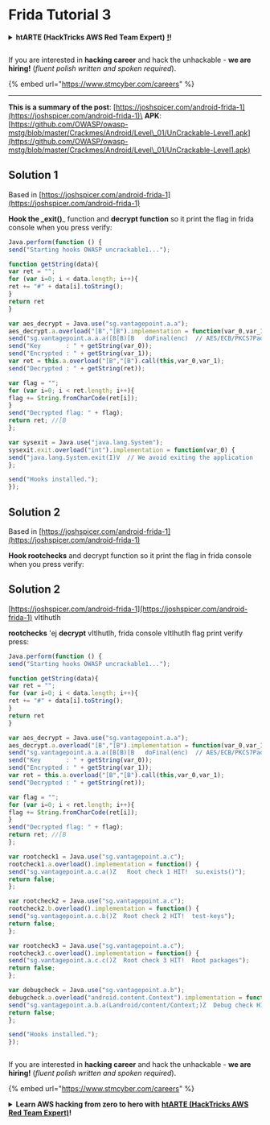 # Frida Tutorial 3

<details>

<summary><strong>htARTE (HackTricks AWS Red Team Expert)</strong> <a href="https://training.hacktricks.xyz/courses/arte"><strong>!</strong></a><strong>!</strong></summary>

Other ways to support HackTricks:

* If you want to see your **company advertised in HackTricks** or **download HackTricks in PDF** Check the [**SUBSCRIPTION PLANS**](https://github.com/sponsors/carlospolop)!
* Get the [**official PEASS & HackTricks swag**](https://peass.creator-spring.com)
* Discover [**The PEASS Family**](https://opensea.io/collection/the-peass-family), our collection of exclusive [**NFTs**](https://opensea.io/collection/the-peass-family)
* **Join the** 💬 [**Discord group**](https://discord.gg/hRep4RUj7f) or the [**telegram group**](https://t.me/peass) or **follow** us on **Twitter** 🐦 [**@carlospolopm**](https://twitter.com/hacktricks_live)**.**
* **Share your hacking tricks by submitting PRs to the** [**HackTricks**](https://github.com/carlospolop/hacktricks) and [**HackTricks Cloud**](https://github.com/carlospolop/hacktricks-cloud) github repos.

</details>

<figure><img src="https://files.gitbook.com/v0/b/gitbook-x-prod.appspot.com/o/spaces%2F-L_2uGJGU7AVNRcqRvEi%2Fuploads%2FwdlXOpyZOVGNzyhOiiFK%2Fimage%20(1).png?alt=media&#x26;token=13f4d279-7d3f-47ce-a68e-35f9a906973f" alt=""><figcaption></figcaption></figure>

​If you are interested in **hacking career** and hack the unhackable - **we are hiring!** (_fluent polish written and spoken required_).

{% embed url="https://www.stmcyber.com/careers" %}

***

**This is a summary of the post**: [https://joshspicer.com/android-frida-1](https://joshspicer.com/android-frida-1)\
**APK**: [https://github.com/OWASP/owasp-mstg/blob/master/Crackmes/Android/Level\_01/UnCrackable-Level1.apk](https://github.com/OWASP/owasp-mstg/blob/master/Crackmes/Android/Level\_01/UnCrackable-Level1.apk)

## Solution 1

Based in [https://joshspicer.com/android-frida-1](https://joshspicer.com/android-frida-1)

**Hook the \_exit()**\_ function and **decrypt function** so it print the flag in frida console when you press verify:
```javascript
Java.perform(function () {
send("Starting hooks OWASP uncrackable1...");

function getString(data){
var ret = "";
for (var i=0; i < data.length; i++){
ret += "#" + data[i].toString();
}
return ret
}

var aes_decrypt = Java.use("sg.vantagepoint.a.a");
aes_decrypt.a.overload("[B","[B").implementation = function(var_0,var_1) {
send("sg.vantagepoint.a.a.a([B[B)[B   doFinal(enc)  // AES/ECB/PKCS7Padding");
send("Key       : " + getString(var_0));
send("Encrypted : " + getString(var_1));
var ret = this.a.overload("[B","[B").call(this,var_0,var_1);
send("Decrypted : " + getString(ret));

var flag = "";
for (var i=0; i < ret.length; i++){
flag += String.fromCharCode(ret[i]);
}
send("Decrypted flag: " + flag);
return ret; //[B
};

var sysexit = Java.use("java.lang.System");
sysexit.exit.overload("int").implementation = function(var_0) {
send("java.lang.System.exit(I)V  // We avoid exiting the application  :)");
};

send("Hooks installed.");
});
```
## Solution 2

Based in [https://joshspicer.com/android-frida-1](https://joshspicer.com/android-frida-1)

**Hook rootchecks** and decrypt function so it print the flag in frida console when you press verify:

## Solution 2

[https://joshspicer.com/android-frida-1](https://joshspicer.com/android-frida-1) vItlhutlh

**rootchecks** 'ej **decrypt** vItlhutlh, frida console vItlhutlh flag print verify press:
```javascript
Java.perform(function () {
send("Starting hooks OWASP uncrackable1...");

function getString(data){
var ret = "";
for (var i=0; i < data.length; i++){
ret += "#" + data[i].toString();
}
return ret
}

var aes_decrypt = Java.use("sg.vantagepoint.a.a");
aes_decrypt.a.overload("[B","[B").implementation = function(var_0,var_1) {
send("sg.vantagepoint.a.a.a([B[B)[B   doFinal(enc)  // AES/ECB/PKCS7Padding");
send("Key       : " + getString(var_0));
send("Encrypted : " + getString(var_1));
var ret = this.a.overload("[B","[B").call(this,var_0,var_1);
send("Decrypted : " + getString(ret));

var flag = "";
for (var i=0; i < ret.length; i++){
flag += String.fromCharCode(ret[i]);
}
send("Decrypted flag: " + flag);
return ret; //[B
};

var rootcheck1 = Java.use("sg.vantagepoint.a.c");
rootcheck1.a.overload().implementation = function() {
send("sg.vantagepoint.a.c.a()Z   Root check 1 HIT!  su.exists()");
return false;
};

var rootcheck2 = Java.use("sg.vantagepoint.a.c");
rootcheck2.b.overload().implementation = function() {
send("sg.vantagepoint.a.c.b()Z  Root check 2 HIT!  test-keys");
return false;
};

var rootcheck3 = Java.use("sg.vantagepoint.a.c");
rootcheck3.c.overload().implementation = function() {
send("sg.vantagepoint.a.c.c()Z  Root check 3 HIT!  Root packages");
return false;
};

var debugcheck = Java.use("sg.vantagepoint.a.b");
debugcheck.a.overload("android.content.Context").implementation = function(var_0) {
send("sg.vantagepoint.a.b.a(Landroid/content/Context;)Z  Debug check HIT! ");
return false;
};

send("Hooks installed.");
});
```
<figure><img src="https://files.gitbook.com/v0/b/gitbook-x-prod.appspot.com/o/spaces%2F-L_2uGJGU7AVNRcqRvEi%2Fuploads%2FwdlXOpyZOVGNzyhOiiFK%2Fimage%20(1).png?alt=media&#x26;token=13f4d279-7d3f-47ce-a68e-35f9a906973f" alt=""><figcaption></figcaption></figure>

​​If you are interested in **hacking career** and hack the unhackable - **we are hiring!** (_fluent polish written and spoken required_).

{% embed url="https://www.stmcyber.com/careers" %}

<details>

<summary><strong>Learn AWS hacking from zero to hero with</strong> <a href="https://training.hacktricks.xyz/courses/arte"><strong>htARTE (HackTricks AWS Red Team Expert)</strong></a><strong>!</strong></summary>

Other ways to support HackTricks:

* If you want to see your **company advertised in HackTricks** or **download HackTricks in PDF** Check the [**SUBSCRIPTION PLANS**](https://github.com/sponsors/carlospolop)!
* Get the [**official PEASS & HackTricks swag**](https://peass.creator-spring.com)
* Discover [**The PEASS Family**](https://opensea.io/collection/the-peass-family), our collection of exclusive [**NFTs**](https://opensea.io/collection/the-peass-family)
* **Join the** 💬 [**Discord group**](https://discord.gg/hRep4RUj7f) or the [**telegram group**](https://t.me/peass) or **follow** us on **Twitter** 🐦 [**@carlospolopm**](https://twitter.com/hacktricks_live)**.**
* **Share your hacking tricks by submitting PRs to the** [**HackTricks**](https://github.com/carlospolop/hacktricks) and [**HackTricks Cloud**](https://github.com/carlospolop/hacktricks-cloud) github repos.

</details>
